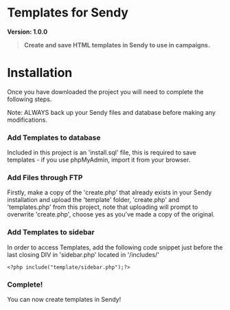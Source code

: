 Templates for Sendy
===========

**Version: 1.0.0**

> **Create and save HTML templates in Sendy to use in campaigns.**

Installation
=====

Once you have downloaded the project you will need to complete the following steps.

Note: ALWAYS back up your Sendy files and database before making any modifications.

### Add Templates to database

Included in this project is an 'install.sql' file, this is required to save templates - if you use phpMyAdmin, import it from your browser.

### Add Files through FTP

Firstly, make a copy of the 'create.php' that already exists in your Sendy installation and upload the 'template' folder, 'create.php' and 'templates.php' from this project, note that uploading will prompt to overwrite 'create.php', choose yes as you've made a copy of the original.

### Add Templates to sidebar

In order to access Templates, add the following code snippet just before the last closing DIV in 'sidebar.php' located in '/includes/'

`<?php include("template/sidebar.php");?>`

### Complete! 

You can now create templates in Sendy!
